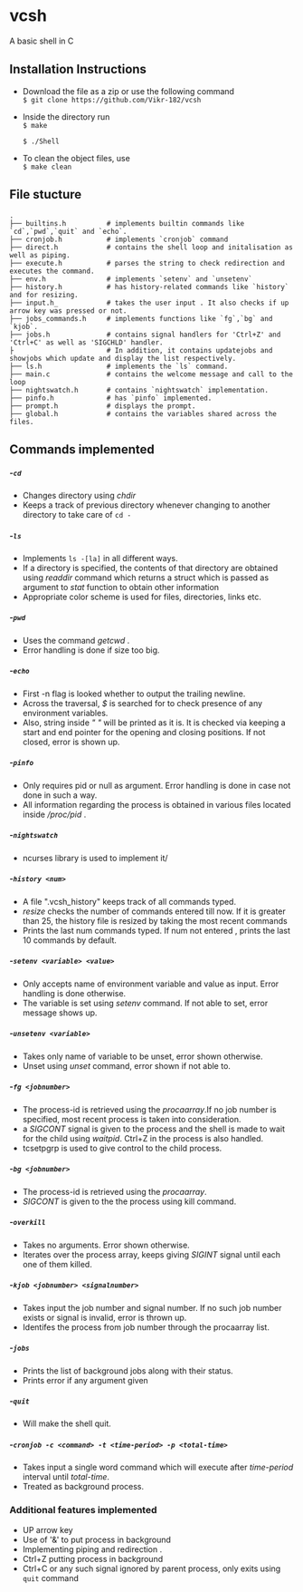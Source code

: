 # vcsh
A basic shell in C

## Installation Instructions
- Download the file as a zip or use the following command <br/>
`$ git clone https://github.com/Vikr-182/vcsh `
- Inside the directory run  <br/>
`$ make   ` 

     `$ ./Shell`
- To clean the object files, use <br/> 
`$ make clean`

## File stucture 
    .
    ├── builtins.h          # implements builtin commands like `cd`,`pwd`,`quit` and `echo`. 
    ├── cronjob.h           # implements `cronjob` command
    ├── direct.h            # contains the shell loop and initalisation as well as piping.
    ├── execute.h           # parses the string to check redirection and executes the command.
    ├── env.h               # implements `setenv` and `unsetenv`
    ├── history.h           # has history-related commands like `history` and for resizing.
    ├── input.h_            # takes the user input . It also checks if up arrow key was pressed or not.
    ├── jobs_commands.h     # implements functions like `fg`,`bg` and `kjob`.
    ├── jobs.h              # contains signal handlers for 'Ctrl+Z' and 'Ctrl+C' as well as 'SIGCHLD' handler. 
    ├                       # In addition, it contains updatejobs and showjobs which update and display the list respectively.
    ├── ls.h                # implements the `ls` command.
    ├── main.c              # contains the welcome message and call to the loop
    ├── nightswatch.h       # contains `nightswatch` implementation.
    ├── pinfo.h             # has `pinfo` implemented.
    ├── prompt.h            # displays the prompt.
    ├── global.h            # contains the variables shared across the files.

## Commands implemented
##### -`cd`
- Changes directory using _chdir_
- Keeps a track of previous directory whenever changing to another directory to take care of `cd -`

##### -`ls`
- Implements `ls -[la]` in all different ways.
- If a directory is specified, the contents of that directory are obtained using _readdir_ command which returns a struct which is passed as argument to _stat_ function to obtain other information
- Appropriate color scheme is used for files, directories, links etc.

##### -`pwd`
- Uses the command _getcwd_ .
- Error handling is done if size too big.

##### -`echo`
- First -n flag is looked whether to output the trailing newline.
- Across the traversal, _$_ is searched for to check presence of any environment variables.
- Also, string inside _" "_ will be printed as it is. It is checked via keeping a start and end pointer for the opening and closing positions. If not closed, error is shown up.

##### -`pinfo`
- Only requires pid or null as argument. Error handling is done in case not done in such a way.
- All information regarding the process is obtained in various files located inside _/proc/pid_ .

##### -`nightswatch`
- ncurses library is used to implement it/

##### -`history <num>`
- A file ".vcsh\_history" keeps track of all commands typed. 
- _resize_ checks the number of commands entered till now. If it is greater than 25, the history file is resized by taking the most recent commands
- Prints the last num commands typed. If num not entered , prints the last 10 commands by default.

##### -`setenv <variable> <value>`
- Only accepts name of environment variable and value as input. Error handling is done otherwise.
- The variable is set using _setenv_ command. If not able to set, error message shows up.

##### -`unsetenv <variable>`
- Takes only name of variable to be unset, error shown otherwise. 
- Unset using _unset_ command, error shown if not able to.

##### -`fg <jobnumber>`
- The process\-id is retrieved using the _procaarray_.If no job number is specified, most recent process is taken into consideration.
- a _SIGCONT_ signal is given to the process and the shell is made to wait for the child using _waitpid_.  Ctrl+Z in the process is also handled.
- tcsetpgrp is used to give control to the child process.

##### -`bg <jobnumber>`
- The process\-id is retrieved using the _procaarray_.
- _SIGCONT_ is given to the the process using kill command.

##### -`overkill`
- Takes no arguments. Error shown otherwise.
- Iterates over the process array, keeps giving _SIGINT_ signal until each one of them killed.

##### -`kjob <jobnumber> <signalnumber>`
- Takes input the job number and signal number. If no such job number exists or signal is invalid, error is thrown up.
- Identifes the process from job number through the procaarray list.

##### -`jobs`
- Prints the list of background jobs along with their status.
- Prints error if any argument given

##### -`quit`
- Will make the shell quit.

##### -`cronjob -c <command> -t <time-period> -p <total-time>`
- Takes input a single word command which will execute after _time-period_ interval until _total-time_.
- Treated as background process.

### Additional features implemented
- UP arrow key
- Use of '&' to put process in background
- Implementing piping and redirection .
- Ctrl+Z putting process in background
- Ctrl+C or any such signal ignored by parent process, only exits using `quit` command
